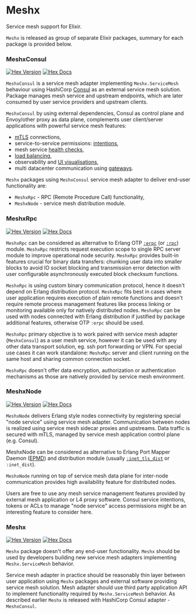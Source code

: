 # Meshx
Service mesh support for Elixir.

`Meshx` is released as group of separate Elixir packages, summary for each package is provided below.

### MeshxConsul
[![Hex Version](https://img.shields.io/hexpm/v/meshx_consul)](https://hex.pm/packages/meshx_consul)
[![Hex Docs](https://img.shields.io/badge/hex-docs-lightgreen)](https://hexdocs.pm/meshx_consul)

`MeshxConsul` is a service mesh adapter implementing `Meshx.ServiceMesh` behaviour using HashiCorp [Consul](https://www.consul.io/) as an external service mesh solution. Package manages mesh service and upstream endpoints, which are later consumed by user service providers and upstream clients.

`MeshxConsul` by using external dependencies, Consul as control plane and Envoy/other proxy as data plane, complements user client/server applications with powerful service mesh features:
* [mTLS](https://www.consul.io/docs/connect/connect-internals#mutual-transport-layer-security-mtls) connections,
* service-to-service permissions: [intentions](https://www.consul.io/docs/connect/intentions),
* mesh service [health checks](https://www.consul.io/docs/discovery/checks),
* [load balancing](https://www.envoyproxy.io/docs/envoy/latest/intro/arch_overview/upstream/load_balancing/load_balancing),
* observability and [UI visualisations](https://www.consul.io/docs/connect/observability/ui-visualization),
* multi datacenter communication using [gateways](https://www.consul.io/docs/connect/gateways).

`Meshx` packages using `MeshxConsul` service mesh adapter to deliver end-user functionality are:
  * `MeshxRpc` - RPC (Remote Procedure Call) functionality,
  * `MeshxNode` - service mesh distribution module.

### MeshxRpc
[![Hex Version](https://img.shields.io/hexpm/v/meshx_rpc)](https://hex.pm/packages/meshx_rpc)
[![Hex Docs](https://img.shields.io/badge/hex-docs-lightgreen)](https://hexdocs.pm/meshx_rpc)

`MeshxRpc` can be considered as alternative to Erlang OTP [`:erpc`](https://erlang.org/doc/man/erpc.html) (or [`:rpc`](https://erlang.org/doc/man/rpc.html)) module. `MeshxRpc` restricts request execution scope to single RPC server module to improve operational node security. `MeshxRpc` provides built-in features crucial for binary data transfers: chunking user data into smaller blocks to avoid IO socket blocking and transmission error detection with user configurable asynchronously executed block checksum functions.

`MeshxRpc` is using custom binary communication protocol, hence it doesn't depend on Erlang distribution protocol. `MeshxRpc` fits best in cases where user application requires execution of plain remote functions and doesn't require remote process management features like process linking or monitoring available only for natively distributed nodes. `MeshxRpc` can be used with nodes connected with Erlang distribution if justified by package additional features, otherwise OTP `:erpc` should be used.

`MeshxRpc` primary objective is to work paired with service mesh adapter (`MeshxConsul`) as a user mesh service, however it can be used with any other data transport solution, eg. ssh port forwarding or VPN. For special use cases it can work standalone: `MeshxRpc` server and client running on the same host and sharing common connection socket.

`MeshxRpc` doesn't offer data encryption, authorization or authentication mechanisms as those are natively provided by service mesh environment.

### MeshxNode
[![Hex Version](https://img.shields.io/hexpm/v/meshx_node)](https://hex.pm/packages/meshx_node)
[![Hex Docs](https://img.shields.io/badge/hex-docs-lightgreen)](https://hexdocs.pm/meshx_node)

`MeshxNode` delivers Erlang style nodes connectivity by registering  special "node service" using service mesh adapter. Communication between nodes is realized using service mesh sidecar proxies and upstreams. Data traffic is secured with mTLS, managed by service mesh application control plane (e.g. Consul).

MeshxNode can be considered as alternative to Erlang Port Mapper Daemon ([EPMD](https://erlang.org/doc/man/epmd.html)) and distribution module (usually [`:inet_tls_dist`](http://erlang.org/doc/apps/ssl/ssl_distribution.html) or `:inet_dist`).

`MeshxNode` running on top of service mesh data plane for inter-node communication provides high availability feature for distributed nodes.

Users are free to use any mesh service management features provided by external mesh application or L4 proxy software. Consul service intentions, tokens or ACLs to manage "node service" access permissions might be an interesting feature to consider here.

### Meshx
[![Hex Version](https://img.shields.io/hexpm/v/meshx)](https://hex.pm/packages/meshx)
[![Hex Docs](https://img.shields.io/badge/hex-docs-lightgreen)](https://hexdocs.pm/meshx)

`Meshx` package doesn't offer any end-user functionality. `Meshx` should be used by developers building new service mesh adapters implementing `Meshx.ServiceMesh` behavior.

Service mesh adapter in practice should be reasonably thin layer between user application using `Meshx` packages and external software providing service mesh solution. Mesh adapter should use third party application API to implement functionality required by `Meshx.ServiceMesh` behavior. As described earlier `Meshx` is released with HashiCorp Consul adapter - `MeshxConsul`.
